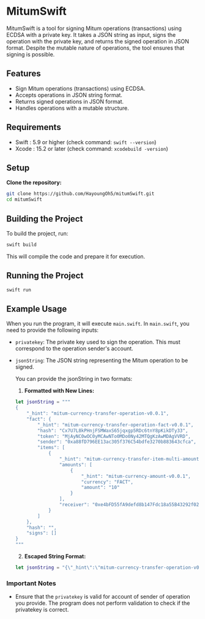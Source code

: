 # MitumSwift

MitumSwift is a tool for signing Mitum operations (transactions) using ECDSA with a private key. It takes a JSON string as input, signs the operation with the private key, and returns the signed operation in JSON format. Despite the mutable nature of operations, the tool ensures that signing is possible.

## Features

- Sign Mitum operations (transactions) using ECDSA.
- Accepts operations in JSON string format.
- Returns signed operations in JSON format.
- Handles operations with a mutable structure.

## Requirements

- Swift : 5.9 or higher (check command: `swift --version`)
- Xcode : 15.2 or later (check command: `xcodebuild -version`)

## Setup

**Clone the repository:**

```sh
git clone https://github.com/HayoungOh5/mitumSwift.git
cd mitumSwift
```

## Building the Project

To build the project, run:
``` sh
swift build
```

This will compile the code and prepare it for execution.


## Running the Project

```sh
swift run
```

## Example Usage

When you run the program, it will execute `main.swift`. In `main.swift`, you need to provide the following inputs:

- `privatekey`: The private key used to sign the operation. This must correspond to the operation sender's account.
- `jsonString`: The JSON string representing the Mitum operation to be signed. 

    You can provide the jsonString in two formats:
    1. **Formatted with New Lines:**
    ```swift
    let jsonString = """
    {
        "_hint": "mitum-currency-transfer-operation-v0.0.1",
        "fact": {
            "_hint": "mitum-currency-transfer-operation-fact-v0.0.1",
            "hash": "Cx7U7L8kPHnjFSMWaxS65jqxgp5RDc6tnY8pKikDTy33",
            "token": "MjAyNC0wOC0yMCAwNTo0MDo0Ny42MTQgKzAwMDAgVVRD",
            "sender": "0xa88fD796EE13ac305f376C54bdfe3270b883643cfca",
            "items": [
                {
                    "_hint": "mitum-currency-transfer-item-multi-amounts-v0.0.1",
                    "amounts": [
                        {
                            "_hint": "mitum-currency-amount-v0.0.1",
                            "currency": "FACT",
                            "amount": "10"
                        }
                    ],
                    "receiver": "0xe4bFD55fA9defd8b147Fdc18a55B43292f020C30fca"
                }
            ]
        },
        "hash": "",
        "signs": []
    }
    """
    ```


    2. **Escaped String Format:**
    ```swift
    let jsonString = "{\"_hint\":\"mitum-currency-transfer-operation-v0.0.1\",\"fact\":{\"_hint\":\"mitum-currency-transfer-operation-fact-v0.0.1\",\"hash\":\"Cx7U7L8kPHnjFSMWaxS65jqxgp5RDc6tnY8pKikDTy33\",\"token\":\"MjAyNC0wOC0yMCAwNTo0MDo0Ny42MTQgKzAwMDAgVVRD\",\"sender\":\"0xa88fD796EE13ac305f376C54bdfe3270b883643cfca\",\"items\":[{\"_hint\":\"mitum-currency-transfer-item-multi-amounts-v0.0.1\",\"amounts\":[{\"_hint\":\"mitum-currency-amount-v0.0.1\",\"currency\":\"FACT\",\"amount\":\"10\"}],\"receiver\":\"0xe4bFD55fA9defd8b147Fdc18a55B43292f020C30fca\"}]},\"hash\":\"\",\"signs\":[]}"
    ```

### Important Notes

- Ensure that the `privatekey` is valid for account of sender of operation you provide. The program does not perform validation to check if the privatekey is correct.